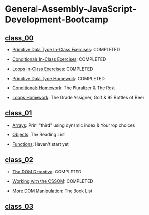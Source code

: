 # General-Assembly-JavaScript-Development-Bootcamp

## [class_00](https://github.com/ammr0110/General-Assembly-JavaScript-Development-Bootcamp/blob/878bde40544c4da58bc9b5edf7bbf49569a03b21/class_00)
- [Primitive Data Type In-Class Exercises](https://github.com/ammr0110/General-Assembly-JavaScript-Development-Bootcamp/blob/878bde40544c4da58bc9b5edf7bbf49569a03b21/class_00/Primitive%20Data%20Type%20In-Class%20Exercises.js): COMPLETED

- [Conditionals In-Class Exercises](https://github.com/ammr0110/General-Assembly-JavaScript-Development-Bootcamp/blob/878bde40544c4da58bc9b5edf7bbf49569a03b21/class_00/Conditionals%20In-Class%20Exercises.js): COMPLETED

- [Loops In-Class Exercises](https://github.com/ammr0110/General-Assembly-JavaScript-Development-Bootcamp/blob/878bde40544c4da58bc9b5edf7bbf49569a03b21/class_00/Loops%20In-Class%20Exercises.js): COMPLETED

- [Primitive Data Type Homework](https://github.com/ammr0110/General-Assembly-JavaScript-Development-Bootcamp/blob/878bde40544c4da58bc9b5edf7bbf49569a03b21/class_00/Primitive%20Data%20Type%20Homework.js): COMPLETED

- [Conditionals Homework](https://github.com/ammr0110/General-Assembly-JavaScript-Development-Bootcamp/blob/878bde40544c4da58bc9b5edf7bbf49569a03b21/class_00/Conditionals%20Homework.js): The Pluralizer & The Rest

- [Loops Homework](https://github.com/ammr0110/General-Assembly-JavaScript-Development-Bootcamp/blob/878bde40544c4da58bc9b5edf7bbf49569a03b21/class_00/Loops%20Homework.js): The Grade Assigner, Golf & 99 Bottles of Beer

## [class_01](https://github.com/ammr0110/General-Assembly-JavaScript-Development-Bootcamp/blob/878bde40544c4da58bc9b5edf7bbf49569a03b21/class_01)
- [Arrays](https://github.com/ammr0110/General-Assembly-JavaScript-Development-Bootcamp/blob/878bde40544c4da58bc9b5edf7bbf49569a03b21/class_01/Arrays.js): Print "third" using dynamic index & Your top choices

- [Objects](https://github.com/ammr0110/General-Assembly-JavaScript-Development-Bootcamp/blob/878bde40544c4da58bc9b5edf7bbf49569a03b21/class_01/Objects.js): The Reading List

- [Functions](https://github.com/ammr0110/General-Assembly-JavaScript-Development-Bootcamp/blob/878bde40544c4da58bc9b5edf7bbf49569a03b21/class_01/Functions.js): Haven't start yet

## [class_02](https://github.com/ammr0110/General-Assembly-JavaScript-Development-Bootcamp/blob/878bde40544c4da58bc9b5edf7bbf49569a03b21/class_02)
- [The DOM Detective](https://github.com/ammr0110/General-Assembly-JavaScript-Development-Bootcamp/blob/878bde40544c4da58bc9b5edf7bbf49569a03b21/class_02/The%20DOM%20Detective.js): COMPLETED

- [Working with the CSSOM](https://github.com/ammr0110/General-Assembly-JavaScript-Development-Bootcamp/blob/878bde40544c4da58bc9b5edf7bbf49569a03b21/class_02/Working%20with%20the%20CSSOM.js): COMPLETED

- [More DOM Manipulation](https://github.com/ammr0110/General-Assembly-JavaScript-Development-Bootcamp/blob/878bde40544c4da58bc9b5edf7bbf49569a03b21/class_02/More%20DOM%20Manipulation.md): The Book List

## [class_03](https://github.com/ammr0110/General-Assembly-JavaScript-Development-Bootcamp/blob/878bde40544c4da58bc9b5edf7bbf49569a03b21/class_03)
